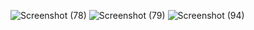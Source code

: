 ![Screenshot (78)](https://user-images.githubusercontent.com/111063199/204085832-6ecc2f99-677e-49fa-bbcb-154e9c89a54e.png)
![Screenshot (79)](https://user-images.githubusercontent.com/111063199/204085865-ffaea961-26c0-466f-9f36-c1aa80e3728d.png)
![Screenshot (94)](https://user-images.githubusercontent.com/111063199/204085874-fa061a21-5e82-4072-aa22-073f2c0730c1.png)
